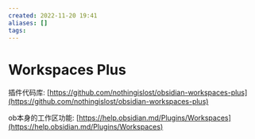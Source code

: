 ```yaml
---
created: 2022-11-20 19:41
aliases: []
tags:
---
```


# Workspaces Plus

插件代码库: [https://github.com/nothingislost/obsidian-workspaces-plus](https://github.com/nothingislost/obsidian-workspaces-plus)

ob本身的工作区功能: [https://help.obsidian.md/Plugins/Workspaces](https://help.obsidian.md/Plugins/Workspaces)
